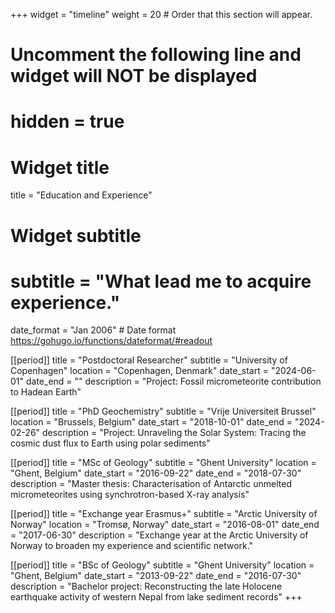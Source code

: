 +++
widget = "timeline"
weight = 20  # Order that this section will appear.

# Uncomment the following line and widget will NOT be displayed
# hidden = true

# Widget title
title = "Education and Experience"
# Widget subtitle
# subtitle = "What lead me to acquire experience."

date_format = "Jan 2006" # Date format https://gohugo.io/functions/dateformat/#readout

[[period]]
  title = "Postdoctoral Researcher"
  subtitle = "University of Copenhagen"
  location = "Copenhagen, Denmark"
  date_start = "2024-06-01"
  date_end = ""
  description = "Project: Fossil micrometeorite contribution to Hadean Earth"

[[period]]
  title = "PhD Geochemistry"
  subtitle = "Vrije Universiteit Brussel"
  location = "Brussels, Belgium"
  date_start = "2018-10-01"
  date_end = "2024-02-26"
  description = "Project: Unraveling the Solar System: Tracing the cosmic dust flux to Earth using polar sediments"

  [[period]]
  title = "MSc of Geology"
  subtitle = "Ghent University"
  location = "Ghent, Belgium"
  date_start = "2016-09-22"
  date_end = "2018-07-30"
  description = "Master thesis: Characterisation of Antarctic unmelted micrometeorites using synchrotron-based X-ray analysis"

  [[period]]
  title = "Exchange year Erasmus+"
  subtitle = "Arctic University of Norway"
  location = "Tromsø, Norway"
  date_start = "2016-08-01"
  date_end = "2017-06-30"
  description = "Exchange year at the Arctic University of Norway to broaden my experience and scientific network."

  [[period]]
  title = "BSc of Geology"
  subtitle = "Ghent University"
  location = "Ghent, Belgium"
  date_start = "2013-09-22"
  date_end = "2016-07-30"
  description = "Bachelor project: Reconstructing the late Holocene earthquake activity of western Nepal from lake sediment records"
+++